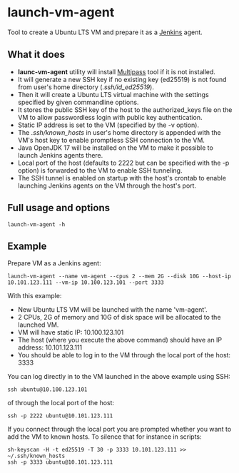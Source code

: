 # launch-vm-agent
Tool to create a Ubuntu LTS VM and prepare it as a [Jenkins](https://www.jenkins.io/) agent.

## What it does
* **launc-vm-agent** utility will install [Multipass](https://multipass.run/) tool if it is not installed.
* It will generate a new SSH key if no existing key (ed25519) is not found from user's home directory (*.ssh/id_ed25519*).
* Then it will create a Ubuntu LTS virtual machine with the settings specified by given commandline options.
* It stores the public SSH key of the host to the authorized_keys file on the VM to allow passwordless login with public key authentication.
* Static IP address is set to the VM (specified by the -v option).
* The *.ssh/known_hosts* in user's home directory is appended with the VM's host key to enable promptless SSH connection to the VM.
* Java OpenJDK 17 will be installed on the VM to make it possible to launch Jenkins agents there.
* Local port of the host (defaults to 2222 but can be specified with the -p option) is forwarded to the VM to enable SSH tunneling.
* The SSH tunnel is enabled on startup with the host's crontab to enable launching Jenkins agents on the VM through the host's port.

## Full usage and options
```
launch-vm-agent -h
```
## Example
Prepare VM as a Jenkins agent:
```
launch-vm-agent --name vm-agent --cpus 2 --mem 2G --disk 10G --host-ip 10.101.123.111 --vm-ip 10.100.123.101 --port 3333
```
With this example:
* New Ubuntu LTS VM will be launched with the name 'vm-agent'.
* 2 CPUs, 2G of memory and 10G of disk space will be allocated to the launched VM.
* VM will have static IP: 10.100.123.101
* The host (where you execute the above command) should have an IP address: 10.101.123.111
* You should be able to log in to the VM through the local port of the host: 3333

You can log directly in to the VM launched in the above example using SSH:
```
ssh ubuntu@10.100.123.101
```
of through the local port of the host:
```
ssh -p 2222 ubuntu@10.101.123.111
```
If you connect through the local port you are prompted whether you want to add the VM to known hosts. To silence that for instance in scripts:
```
sh-keyscan -H -t ed25519 -T 30 -p 3333 10.101.123.111 >> ~/.ssh/known_hosts
ssh -p 3333 ubuntu@10.101.123.111
```
